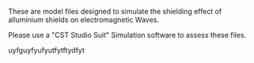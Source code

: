 These are model files designed to simulate the
shielding effect of alluminium shields on 
electromagnetic Waves.

Please use a "CST Studio Suit" Simulation software 
to assess these files.


uyfguyfyufyutfytftydfyt